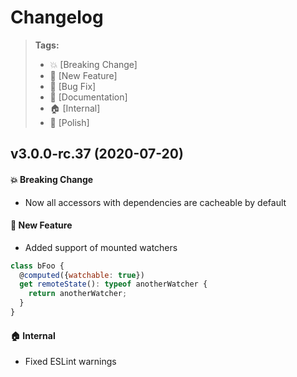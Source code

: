 Changelog
=========

> **Tags:**
> - :boom:       [Breaking Change]
> - :rocket:     [New Feature]
> - :bug:        [Bug Fix]
> - :memo:       [Documentation]
> - :house:      [Internal]
> - :nail_care:  [Polish]

## v3.0.0-rc.37 (2020-07-20)

#### :boom: Breaking Change

* Now all accessors with dependencies are cacheable by default

#### :rocket: New Feature

* Added support of mounted watchers

```js
class bFoo {
  @computed({watchable: true})
  get remoteState(): typeof anotherWatcher {
    return anotherWatcher;
  }
}
```

#### :house: Internal

* Fixed ESLint warnings
